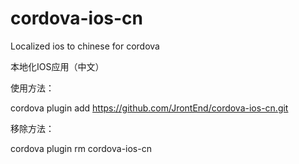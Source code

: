 # cordova-ios-cn
Localized ios to chinese for cordova  

本地化IOS应用（中文）  

使用方法：  

cordova plugin add https://github.com/JrontEnd/cordova-ios-cn.git  

移除方法：  

cordova plugin rm cordova-ios-cn  
